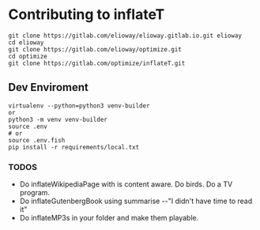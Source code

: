 # Contributing to inflateT
```shell
git clone https://gitlab.com/elioway/elioway.gitlab.io.git elioway
cd elioway
git clone https://gitlab.com/elioway/optimize.git
cd optimize
git clone https://gitlab.com/optimize/inflateT.git
```
## Dev Enviroment
```
virtualenv --python=python3 venv-builder
or
python3 -m venv venv-builder
source .env
# or
source .env.fish
pip install -r requirements/local.txt
```
### TODOS
- Do inflateWikipediaPage with is content aware. Do birds. Do a TV program.
- Do inflateGutenbergBook using summarise --"I didn't have time to read it"
- Do inflateMP3s in your folder and make them playable.
